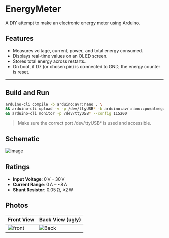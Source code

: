 # EnergyMeter

A DIY attempt to make an electronic energy meter using Arduino.

## Features

- Measures voltage, current, power, and total energy consumed.
- Displays real-time values on an OLED screen.
- Stores total energy across restarts.
- On boot, if D7 (or chosen pin) is connected to GND, the energy counter is reset.

---

## Build and Run

```bash
arduino-cli compile -b arduino:avr:nano . \
&& arduino-cli upload -v -p /dev/ttyUSB* -b arduino:avr:nano:cpu=atmega328old . \
&& arduino-cli monitor -p /dev/ttyUSB* --config 115200
```
> Make sure the correct port /dev/ttyUSB* is used and accessible.

## Schematic
![image](https://github.com/user-attachments/assets/1ea62a03-5247-47bb-b224-0f632963e95c)


## Ratings

- **Input Voltage**: 0 V – 30 V
- **Current Range**: 0 A – ~8 A
- **Shunt Resistor**: 0.05 Ω, ≥2 W

## Photos

| Front View               | Back View (ugly)         |
|--------------------------|--------------------------|
| ![front](https://github.com/user-attachments/assets/a7649455-0d92-4a3b-a447-72aacb4be3af) | ![Back](https://github.com/user-attachments/assets/a0a0514a-56bf-4ef6-9556-4b03d5cca84b) |


